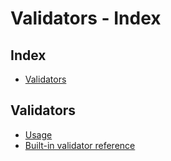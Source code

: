 # Validators - Index

## Index

* [Validators](#validators)

## Validators

* [Usage][doclink-validators-usage]
* [Built-in validator reference][doclink-validators-built-in-validator-reference]



[doclink-validators-built-in-validator-reference]: ./built-in-validator-reference.md
[doclink-validators-usage]: ./usage.md
